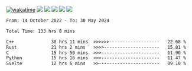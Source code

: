 [![wakatime](https://wakatime.com/badge/user/368879df-dc38-4b1a-86c4-8a2054a0e074.svg)](https://wakatime.com/@368879df-dc38-4b1a-86c4-8a2054a0e074)
<img src="https://img.shields.io/badge/Windows-0078D6?style=flat&logo=Windows&logoColor=white">
<img src="https://img.shields.io/badge/IntelliJ_IDEA-000000.svg?style=flat&logo=IntelliJ-IDEA&logoColor=white">
<img src="https://img.shields.io/badge/CLion-000000.svg?style=flat&logo=CLion&logoColor=white">
<img src="https://img.shields.io/badge/Visual_Studio_Code-007ACC?style=flat&logo=Visual-Studio-Code&logoColor=white">
<img src="https://img.shields.io/badge/Discord-5865F2?label=kano42&style=flat&logo=discord&logoColor=white">
<br>


<!--START_SECTION:waka-->

```txt
From: 14 October 2022 - To: 30 May 2024

Total Time: 133 hrs 8 mins

C++              30 hrs 11 mins  >>>>>>-------------------   22.68 %
Rust             21 hrs 2 mins   >>>>---------------------   15.81 %
C                15 hrs 50 mins  >>>----------------------   11.90 %
Python           15 hrs 16 mins  >>>----------------------   11.47 %
Svelte           12 hrs 6 mins   >>-----------------------   09.10 %
```

<!--END_SECTION:waka-->
